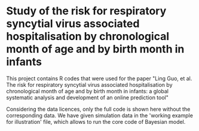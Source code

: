 # Study of the risk for respiratory syncytial virus associated hospitalisation by chronological month of age and by birth month in infants
This project contains R codes that were used for the paper "Ling Guo, et al. The risk for respiratory syncytial virus associated hospitalisation by chronological month of age and by birth month in infants: a global systematic analysis and development of an online prediction tool"


Considering the data licences, only the full code is shown here without the corresponding data. 
We have given simulation data in the 'working example for illustration' file, which allows to run the core code of Bayesian model.
